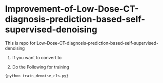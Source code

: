 # Improvement-of-Low-Dose-CT-diagnosis-prediction-based-self-supervised-denoising

This is repo for Low-Dose-CT-diagnosis-prediction-based-self-supervised-denoising

1. If you want to convert to 

2. Do the Following for training
<pre><code>{python train_denoise_cls.py}</code></pre>

